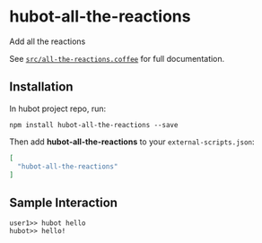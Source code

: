 # hubot-all-the-reactions

Add all the reactions

See [`src/all-the-reactions.coffee`](src/all-the-reactions.coffee) for full documentation.

## Installation

In hubot project repo, run:

`npm install hubot-all-the-reactions --save`

Then add **hubot-all-the-reactions** to your `external-scripts.json`:

```json
[
  "hubot-all-the-reactions"
]
```

## Sample Interaction

```
user1>> hubot hello
hubot>> hello!
```
